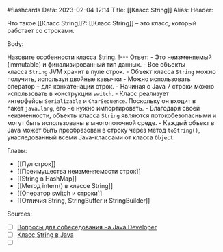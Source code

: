 #flashcards
Data: 2023-02-04 12:14
Title: [[Класс String]]
Alias:
Header:

Что такое [[Класс String]]?::[[Класс String]] – это класс, который работает со строками.




Body:




Назовите особенности класса String.
!---
Ответ:
	- Это неизменяемый (immutable) и финализированный тип данных.
	- Все объекты класса `String` JVM хранит в пуле строк.
	- Объект класса `String` можно получить, используя двойные кавычки
	- Можно использовать оператор `+` для конкатенации строк.
	- Начиная с Java 7 строки можно использовать в конструкции `switch`.
	- Класс реализует интерфейсы `Serializable` и `CharSequence`. Поскольку он входит в пакет `java.lang`, его не нужно импортировать.
	- Благодаря своей неизменности, объекты класса `String` являются потокобезопасными и могут быть использованы в многопоточной среде.
	- Каждый объект в Java может быть преобразован в строку через метод `toString()`, унаследованный всеми Java-классами от класса `Object`.




Главы:
- [[Пул строк]]
- [[Преимущества неизменяемости строк]]
- [[String в HashMap]]
- [[Метод intern() в классе String]]
- [[Оператор switch и строки]]
- [[Отличия String, StringBuffer и StringBuilder]]


Sources:
- [ ] [Вопросы для собеседования на Java Developer](https://github.com/enhorse/java-interview/blob/master/README.md#%D0%9E%D0%9E%D0%9F)
- [ ] [Класс String в Java](https://javarush.com/groups/posts/2347-klass-string-v-java)
- [ ] []()
